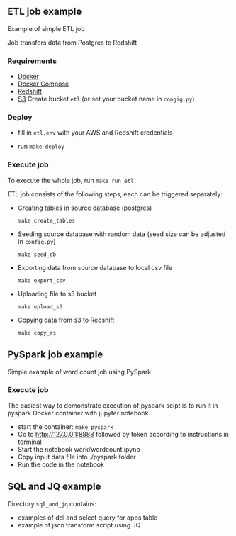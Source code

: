 ## ETL job example
   Example of simple ETL job
   
   Job transfers data from Postgres to Redshift

### Requirements
 - [Docker](https://docs.docker.com/install/)
 - [Docker Compose](https://docs.docker.com/compose/install/)
 - [Redshift](https://docs.aws.amazon.com/redshift/latest/gsg/getting-started.html)
 - [S3](https://docs.aws.amazon.com/AmazonS3/latest/gsg/CreatingABucket.html) Create bucket `etl` (or set your bucket name in `congig.py`)
 
### Deploy

- fill in `etl.env` with your AWS and Redshift credentials

- run `make deploy`

### Execute job

To execute the whole job, run  `make run_etl`

ETL job consists of the following steps, each can be triggered separately:

- Creating tables in source database (postgres)
    
    `make create_tables`

- Seeding source database with random data (seed size can be adjusted in `config.py`)

    `make seed_db`

- Exporting data from source database to local csv file

    `make export_csv`

- Uploading file to s3 bucket

    `make upload_s3`

- Copying data from s3 to Redshift

    `make copy_rs`

## PySpark job example
   
   Simple example of word count job using PySpark

### Execute job
    
The easiest way to demonstrate execution of pyspark scipt is to run it in pyspark Docker container with jupyter notebook

- start the container: `make pyspark`
- Go to http://127.0.0.1:8888 followed by token according to instructions in terminal
- Start the notebook work/wordcount.ipynb
- Copy input data file into ./pyspark folder
- Run the code in the notebook

## SQL and JQ example

Directory `sql_and_jq` contains:

- examples of ddl and select query for apps table
- example of json transform script using JQ
